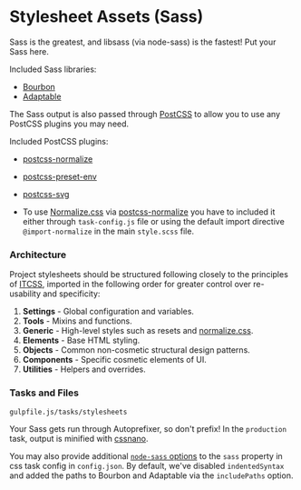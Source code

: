 # Stylesheet Assets (Sass)

Sass is the greatest, and libsass (via node-sass) is the fastest! Put your Sass here.

Included Sass libraries:

- [Bourbon](https://bourbon.io)
- [Adaptable](https://github.com/CosAnca/adaptable)

The Sass output is also passed through [PostCSS](https://github.com/postcss/postcss) to allow you to use any PostCSS plugins you may need.

Included PostCSS plugins:

- [postcss-normalize](https://github.com/csstools/postcss-normalize)
- [postcss-preset-env](https://github.com/csstools/postcss-preset-env)
- [postcss-svg](https://github.com/Pavliko/postcss-svg)

- To use [Normalize.css](https://github.com/necolas/normalize.css) via [postcss-normalize](https://github.com/csstools/postcss-normalize) you have to included it either through `task-config.js` file or using the default import directive `@import-normalize` in the main `style.scss` file.

### Architecture

Project stylesheets should be structured following closely to the principles of [ITCSS](https://medium.com/@jordankoschei/how-i-shrank-my-css-by-84kb-by-refactoring-with-itcss-2e8dafee123a#.7gdzbrk1m), imported in the following order for greater control over re-usability and specificity:

1. **Settings** - Global configuration and variables.
2. **Tools** - Mixins and functions.
3. **Generic** - High-level styles such as resets and [normalize.css](https://github.com/necolas/normalize.css).
4. **Elements** - Base HTML styling.
5. **Objects** - Common non-cosmetic structural design patterns.
6. **Components** - Specific cosmetic elements of UI.
7. **Utilities** - Helpers and overrides.

### Tasks and Files

```
gulpfile.js/tasks/stylesheets
```

Your Sass gets run through Autoprefixer, so don't prefix!
In the `production` task, output is minified with [cssnano](https://github.com/ben-eb/cssnano).

You may also provide additional [`node-sass` options](https://github.com/sass/node-sass#options) to the `sass` property in css task config in `config.json`. By default, we've disabled `indentedSyntax` and added the paths to Bourbon and Adaptable via the `includePaths` option.
